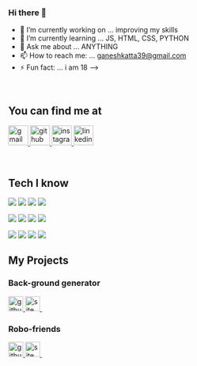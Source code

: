 ### Hi there 👋


- 🔭 I’m currently working on ... improving my skills
- 🌱 I’m currently learning ... JS, HTML, CSS, PYTHON
- 💬 Ask me about ... ANYTHING
- 📫 How to reach me: ...  ganeshkatta39@gmail.com
- ⚡ Fun fact: ... i am 18
-->

&nbsp;  


## You can find me at
<a href='mailto:ganeshkatta39@gmail.com'>
  <img alt='gmail' src="https://cdn.worldvectorlogo.com/logos/gmail-icon.svg" width="40" title="G-mail"/>
</a>

<a href='https://github.com/ganeshkatta39'>
  <img alt='github' src="https://img.pngio.com/github-logo-icon-of-glyph-style-available-in-svg-png-eps-ai-github-icon-png-256_256.png" width="40" title="GitHub"/>
</a>

<a href='https://instagram.com/ganeshkatta39'>
  <img alt='instagram' src="https://upload.wikimedia.org/wikipedia/commons/thumb/e/e7/Instagram_logo_2016.svg/768px-Instagram_logo_2016.svg.png" width="40" title="Instagram"/>
</a>

<a href='https://www.linkedin.com/in/ganeshkatta39/'>
  <img alt='linkedin' src="https://1000logos.net/wp-content/uploads/2017/03/LinkedIn-Logo.png" width="40" title="Linkedin"/>
</a>

&nbsp;&nbsp;

## Tech I know
<!-- for these badges credit to the contributors of https://github.com/Ileriayo/markdown-badges -->
<img src="https://img.shields.io/badge/python%20-%2314354C.svg?&style=for-the-badge&logo=python&logoColor=white"/> <img src="https://img.shields.io/badge/javascript%20-%23323330.svg?&style=for-the-badge&logo=javascript&logoColor=%23F7DF1E"/>
<img src="https://img.shields.io/badge/html5%20-%23E34F26.svg?&style=for-the-badge&logo=html5&logoColor=white"/>
<img src="https://img.shields.io/badge/css3%20-%231572B6.svg?&style=for-the-badge&logo=css3&logoColor=white"/>

<img src="https://img.shields.io/badge/bootstrap%20-%23563D7C.svg?&style=for-the-badge&logo=bootstrap&logoColor=white"/> <img src="https://img.shields.io/badge/react%20-%2320232a.svg?&style=for-the-badge&logo=react&logoColor=%2361DAFB"/>
<img src="https://img.shields.io/badge/node.js%20-%2343853D.svg?&style=for-the-badge&logo=node.js&logoColor=white"/>
<img src ="https://img.shields.io/badge/postgres-%23316192.svg?&style=for-the-badge&logo=postgresql&logoColor=white"/>

<img src="https://img.shields.io/badge/express.js%20-%23404d59.svg?&style=for-the-badge"/> <img src="https://img.shields.io/badge/git%20-%23F05033.svg?&style=for-the-badge&logo=git&logoColor=white"/>
<img src="https://img.shields.io/badge/github%20-%23121011.svg?&style=for-the-badge&logo=github&logoColor=white"/>
<img src="https://img.shields.io/badge/markdown-%23000000.svg?&style=for-the-badge&logo=markdown&logoColor=white"/>


## My Projects
### Back-ground generator
<a href='https://github.com/ganeshkatta39/background-generator'>
  <img alt='github repo' src="https://image.flaticon.com/icons/png/512/37/37819.png" width="30" title="GitHub repo"/>
</a>
<a href='https://ganeshkatta39.github.io/background-generator/'>
  <img alt='site' src="https://www.kindpng.com/picc/m/36-364957_ugg-transparent-logo-website-png-png-download.png" width="30" title="Website"/>
</a>&nbsp;&nbsp;  

### Robo-friends
<a href='https://github.com/ganeshkatta39/robo-friends'>
  <img alt='github repo' src="https://image.flaticon.com/icons/png/512/37/37819.png" width="30" title="GitHub repo"/>
</a>
<a href='https://ganeshkatta39.github.io/robo-friends/'>
  <img alt='site' src="https://www.kindpng.com/picc/m/36-364957_ugg-transparent-logo-website-png-png-download.png" width="30" title="Website"/>
</a>&nbsp;&nbsp;
